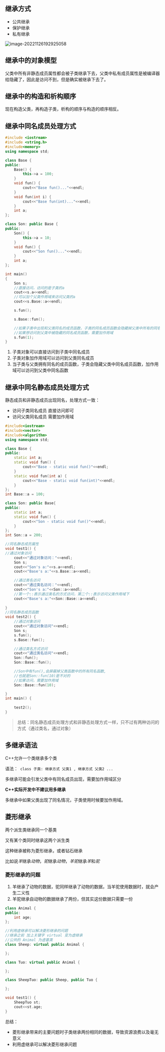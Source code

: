 ## 继承方式

- 公共继承
- 保护继承
- 私有继承

![image-20221126192925058](https://blog-img-zbt.oss-cn-beijing.aliyuncs.com/picture/wuyang/202211261929211.png)

## 继承中的对象模型

父类中所有非静态成员属性都会被子类继承下去，父类中私有成员属性是被编译器给隐藏了，因此是访问不到，但是确实被继承下去了。

## 继承中的构造和析构顺序

现在构造父类，再构造子类，析构的顺序与构造的顺序相反。

## 继承中同名成员处理方式

```c++
#include <iostream>
#include <string.h>
#include<memory>
using namespace std;

class Base {
public: 
    Base() {
        this->a = 100;
    }
    void fun() {
        cout<<"Base fun()..."<<endl;
    }
    void fun(int i) {
        cout<<"Base fun(int)..."<<endl;
    }
    int a;
};

class Son: public Base {
public:
    Son() {
        this->a = 10;
    }
    void fun() {
        cout<<"Son fun()..."<<endl;
    }
    int a;
};

int main()
{
    Son s;
    //直接访问，访问的是子类的a
    cout<<s.a<<endl;
    //可以加个父类作用域来访问父类的a
    cout<<s.Base::a<<endl;

    s.fun();

    s.Base::fun();

    //如果子类中出现和父类同名的成员函数，子类的同名成员函数会隐藏掉父类中所有的同名成员函数
    //如果想访问到父类中被隐藏的同名成员函数，需要加作用域
    s.fun(1);
}
```

1. 子类对象可以直接访问到子类中同名成员
2. 子类对象加作用域可以访问到父类同名成员
3. 当子类与父类拥有同名的成员函数，子类会隐藏父类中同名成员函数，加作用域可以访问到父类中同名函数

## 继承中同名静态成员处理方式

静态成员和非静态成员出现同名，处理方式一致：

- 访问子类同名成员 直接访问即可
- 访问父类同名成员 需要加作用域

```c++
#include<iostream>
#include<vector>
#include<algorithm>
using namespace std;

class Base {
public:
    static int a;
    static void fun() {
        cout<<"Base - static void fun()"<<endl;
    }
    static void fun(int a) {
        cout<<"Base - static void fun(int)"<<endl;
    }
};
int Base::a = 100;

class Son: public Base{
public:
    static int a;
    static void fun() {
        cout<<"Son - static void fun()"<<endl;
    }
};
int Son::a = 200;

//同名静态成员属性
void test1() {
//通过对象访问
    cout<<"通过对象访问："<<endl;
    Son s;
    cout<<"Son's a:"<<s.a<<endl;
    cout<<"Base's a:"<<s.Base::a<<endl;

    //通过类名访问
    cout<<"通过类名访问："<<endl;
    cout<<"Son's a:"<<Son::a<<endl;
    //第一个::表示通过类名的方式访问，第二个::表示访问父类作用域下
    cout<<"Base's a:"<<Son::Base::a<<endl;
    
}
//同名静态成员函数
void test2() {
    //通过对象访问
    cout<<"通过对象访问"<<endl;
    Son s;
    s.fun();
    s.Base::fun();

    //通过类名方式访问
    cout<<"通过类名访问"<<endl;
    Son::fun();
    Son::Base::fun();

    //Son中有fun(),会屏蔽掉父类函数中的所有同名函数,
    //也就是Son::fun(10)是不对的
    //如果访问，需要加作用域
    Son::Base::fun(10);

}
int main() {
    
    test2();   
}
```

> 总结：同名静态成员处理方式和非静态处理方式一样，只不过有两种访问的方式（通过类名，通过对象）

## 多继承语法

C++允许一个类继承多个类

语法：` class 子类: 继承方式 父类1 , 继承方式 父类2 ...`

多继承可能会引发父类中有同名成员出现，需要加作用域区分

**C++实际开发中不建议用多继承**

多继承中如果父类出现了同名情况，子类使用时候要加作用域。

## 菱形继承

两个派生类继承同一个基类

又有某个类同时继承这两个派生类

这种继承被称为菱形继承，或者钻石继承

比如说*羊*继承*动物*，*驼*继承*动物*，*羊驼*继承*羊*和*驼*

### 菱形继承的问题

1. 羊继承了动物的数据，驼同样继承了动物的数据，当羊驼使用数据时，就会产生二义性
2. 羊驼继承自动物的数据继承了两份，但其实这份数据只需要一份

```c++
class Animal {
public:
    int age;
};

//利用虚继承可以解决菱形继承的问题
//继承之前 加上关键字 virtual 变为虚继承
//公共的 Animal 为虚基类
class Sheep: virtual public Animal {

};

class Tuo: virtual public Animal {

};

class SheepTuo: public Sheep, public Tuo {

};

void test1() {
    SheepTuo st;
    cout<<st.age;
}
```



总结：

- 菱形继承带来的主要问题时子类继承两份相同的数据，导致资源浪费以及毫无意义
- 利用虚继承可以解决菱形继承问题
